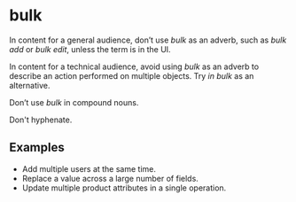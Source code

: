 # bulk

In content for a general audience, don’t use *bulk* as an adverb, such as *bulk add* or *bulk edit*, unless the term is in the UI.

In content for a technical audience, avoid using *bulk* as an adverb to describe an action performed on multiple objects. Try *in bulk* as an alternative.

Don’t use *bulk* in compound nouns.

Don't hyphenate.

## Examples

- Add multiple users at the same time.  
- Replace a value across a large number of fields.  
- Update multiple product attributes in a single operation.
